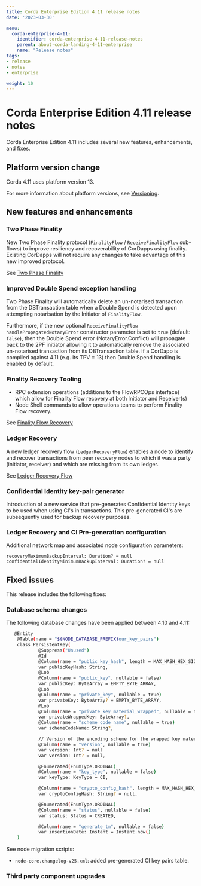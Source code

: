 ```yaml
---
title: Corda Enterprise Edition 4.11 release notes
date: '2023-03-30'

menu:
  corda-enterprise-4-11:
    identifier: corda-enterprise-4-11-release-notes
    parent: about-corda-landing-4-11-enterprise
    name: "Release notes"
tags:
- release
- notes
- enterprise

weight: 10
---
```


# Corda Enterprise Edition 4.11 release notes

Corda Enterprise Edition 4.11 includes several new features, enhancements, and fixes.

## Platform version change

Corda 4.11 uses platform version 13.

For more information about platform versions, see [Versioning](cordapps/versioning.md).

## New features and enhancements

### Two Phase Finality
New Two Phase Finality protocol (`FinalityFlow` / `ReceiveFinalityFlow` sub-flows) to improve resiliency and
recoverability of CorDapps using finality. Existing CorDapps will not require any changes to take advantage of this
new improved protocol.

See [Two Phase Finality](two-phase-finality.md)

### Improved Double Spend exception handling
Two Phase Finality will automatically delete an un-notarised transaction from the DBTransaction table when a Double Spend
is detected upon attempting notarisation by the Initiator of `FinalityFlow`.

Furthermore, if the new optional `ReceiveFinalityFlow` `handlePropagatedNotaryError` constructor parameter is set to `true` (default: `false`),
then the Double Spend error (NotaryError.Conflict) will propagate back to the 2PF initiator allowing it to automatically remove the
associated un-notarised transaction from its DBTransaction table.
If a CorDapp is compiled against 4.11 (e.g. its TPV = 13) then Double Spend handling is enabled by default.

### Finality Recovery Tooling
- RPC extension operations (additions to the FlowRPCOps interface) which allow for Finality Flow recovery at both
  Initiator and Receiver(s)
- Node Shell commands to allow operations teams to perform Finality Flow recovery.

See [Finality Flow Recovery](finality-flow-recovery.md)

### Ledger Recovery
A new ledger recovery flow (`LedgerRecoveryFlow`) enables a node to identify and recover transactions from
peer recovery nodes to which it was a party (initiator, receiver) and which are missing from its own ledger.

See [Ledger Recovery Flow](ledger-recovery-flow.md)

### Confidential Identity key-pair generator
Introduction of a new service that pre-generates Confidential Identity keys to be used when using CI's in transactions.
This pre-generated CI's are subsequently used for backup recovery purposes.

### Ledger Recovery and CI Pre-generation configuration
Additional network map and associated node configuration parameters:
```
recoveryMaximumBackupInterval: Duration? = null
confidentialIdentityMinimumBackupInterval: Duration? = null
```

## Fixed issues

This release includes the following fixes:

### Database schema changes

The following database changes have been applied between 4.10 and 4.11:

```bash
   @Entity
    @Table(name = "${NODE_DATABASE_PREFIX}our_key_pairs")
    class PersistentKey(
            @Suppress("Unused")
            @Id
            @Column(name = "public_key_hash", length = MAX_HASH_HEX_SIZE, nullable = false)
            var publicKeyHash: String,
            @Lob
            @Column(name = "public_key", nullable = false)
            var publicKey: ByteArray = EMPTY_BYTE_ARRAY,
            @Lob
            @Column(name = "private_key", nullable = true)
            var privateKey: ByteArray? = EMPTY_BYTE_ARRAY,
            @Lob
            @Column(name = "private_key_material_wrapped", nullable = true)
            var privateWrappedKey: ByteArray?,
            @Column(name = "scheme_code_name", nullable = true)
            var schemeCodeName: String?,

            // Version of the encoding scheme for the wrapped key material
            @Column(name = "version", nullable = true)
            var version: Int? = null
            var version: Int? = null,

            @Enumerated(EnumType.ORDINAL)
            @Column(name = "key_type", nullable = false)
            var keyType: KeyType = CI,

            @Column(name = "crypto_config_hash", length = MAX_HASH_HEX_SIZE, nullable = true)
            var cryptoConfigHash: String? = null,

            @Enumerated(EnumType.ORDINAL)
            @Column(name = "status", nullable = false)
            var status: Status = CREATED,

            @Column(name = "generate_tm", nullable = false)
            var insertionDate: Instant = Instant.now()
    )
```

See node migration scripts:
- `node-core.changelog-v25.xml`: added pre-generated CI key pairs table.

### Third party component upgrades

